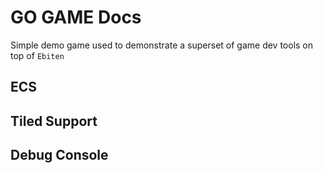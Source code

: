 # GO GAME Docs
Simple demo game used to demonstrate a superset of game dev tools on top of `Ebiten`

## ECS

## Tiled Support

## Debug Console
